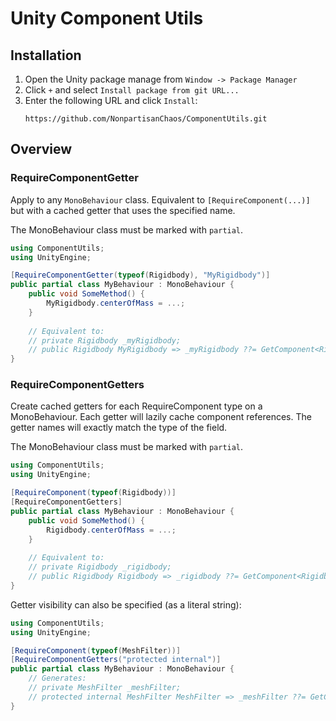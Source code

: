 # Unity Component Utils

## Installation
1. Open the Unity package manage from `Window -> Package Manager`
2. Click `+` and select `Install package from git URL...`
3. Enter the following URL and click `Install`:
   ```
   https://github.com/NonpartisanChaos/ComponentUtils.git
   ```

## Overview

### RequireComponentGetter
Apply to any `MonoBehaviour` class. Equivalent to `[RequireComponent(...)]` but with a cached getter that uses the specified name.

The MonoBehaviour class must be marked with `partial`.
```csharp
using ComponentUtils;
using UnityEngine;

[RequireComponentGetter(typeof(Rigidbody), "MyRigidbody")]
public partial class MyBehaviour : MonoBehaviour {
    public void SomeMethod() {
        MyRigidbody.centerOfMass = ...;
    }
    
    // Equivalent to:
    // private Rigidbody _myRigidbody;
    // public Rigidbody MyRigidbody => _myRigidbody ??= GetComponent<Rigidbody>();
}
```

### RequireComponentGetters
Create cached getters for each RequireComponent type on a MonoBehaviour. Each getter will lazily cache component references.
The getter names will exactly match the type of the field.

The MonoBehaviour class must be marked with `partial`.
```csharp
using ComponentUtils;
using UnityEngine;

[RequireComponent(typeof(Rigidbody))]
[RequireComponentGetters]
public partial class MyBehaviour : MonoBehaviour {
    public void SomeMethod() {
        Rigidbody.centerOfMass = ...;
    }
    
    // Equivalent to:
    // private Rigidbody _rigidbody;
    // public Rigidbody Rigidbody => _rigidbody ??= GetComponent<Rigidbody>();
}
```
Getter visibility can also be specified (as a literal string):
```csharp
using ComponentUtils;
using UnityEngine;

[RequireComponent(typeof(MeshFilter))]
[RequireComponentGetters("protected internal")]
public partial class MyBehaviour : MonoBehaviour {
    // Generates:
    // private MeshFilter _meshFilter;
    // protected internal MeshFilter MeshFilter => _meshFilter ??= GetComponent<MeshFilter>();
}
```

